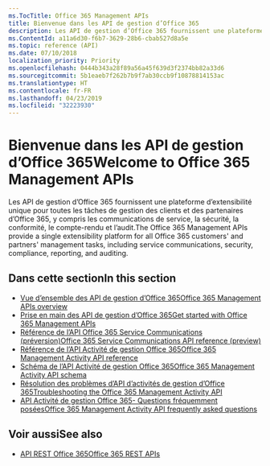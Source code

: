 ```yaml
---
ms.TocTitle: Office 365 Management APIs
title: Bienvenue dans les API de gestion d’Office 365
description: Les API de gestion d’Office 365 fournissent une plateforme d’extensibilité unique pour toutes les tâches de gestion des clients et des partenaires d’Office 365, y compris les communications de service, la sécurité, la conformité, le compte-rendu et l’audit.
ms.ContentId: a11a6d30-f6b7-3629-28b6-cbab527d8a5e
ms.topic: reference (API)
ms.date: 07/10/2018
localization_priority: Priority
ms.openlocfilehash: 0444b343a28f89a56a45f639d3f2374bb82a33d6
ms.sourcegitcommit: 5b1eaeb7f262b7b9f7ab30ccb9f10878814153ac
ms.translationtype: HT
ms.contentlocale: fr-FR
ms.lasthandoff: 04/23/2019
ms.locfileid: "32223930"
---
```

# <a name="welcome-to-office-365-management-apis"></a><span data-ttu-id="3698a-103">Bienvenue dans les API de gestion d’Office 365</span><span class="sxs-lookup"><span data-stu-id="3698a-103">Welcome to Office 365 Management APIs</span></span>

<span data-ttu-id="3698a-104">Les API de gestion d’Office 365 fournissent une plateforme d’extensibilité unique pour toutes les tâches de gestion des clients et des partenaires d’Office 365, y compris les communications de service, la sécurité, la conformité, le compte-rendu et l’audit.</span><span class="sxs-lookup"><span data-stu-id="3698a-104">The Office 365 Management APIs provide a single extensibility platform for all Office 365 customers' and partners' management tasks, including service communications, security, compliance, reporting, and auditing.</span></span>

## <a name="in-this-section"></a><span data-ttu-id="3698a-105">Dans cette section</span><span class="sxs-lookup"><span data-stu-id="3698a-105">In this section</span></span>

- [<span data-ttu-id="3698a-106">Vue d’ensemble des API de gestion d’Office 365</span><span class="sxs-lookup"><span data-stu-id="3698a-106">Office 365 Management APIs overview</span></span>](office-365-management-apis-overview.md)
- [<span data-ttu-id="3698a-107">Prise en main des API de gestion d’Office 365</span><span class="sxs-lookup"><span data-stu-id="3698a-107">Get started with Office 365 Management APIs</span></span>](get-started-with-office-365-management-apis.md)
- [<span data-ttu-id="3698a-108">Référence de l’API Office 365 Service Communications (préversion)</span><span class="sxs-lookup"><span data-stu-id="3698a-108">Office 365 Service Communications API reference (preview)</span></span>](office-365-service-communications-api-reference.md)
- [<span data-ttu-id="3698a-109">Référence de l’API Activité de gestion Office 365</span><span class="sxs-lookup"><span data-stu-id="3698a-109">Office 365 Management Activity API reference</span></span>](office-365-management-activity-api-reference.md)
- [<span data-ttu-id="3698a-110">Schéma de l’API Activité de gestion Office 365</span><span class="sxs-lookup"><span data-stu-id="3698a-110">Office 365 Management Activity API schema</span></span>](office-365-management-activity-api-schema.md)
- [<span data-ttu-id="3698a-111">Résolution des problèmes d’API d’activités de gestion d’Office 365</span><span class="sxs-lookup"><span data-stu-id="3698a-111">Troubleshooting the Office 365 Management Activity API</span></span>](troubleshooting-the-office-365-management-activity-api.md)
- [<span data-ttu-id="3698a-112">API Activité de gestion Office 365- Questions fréquemment posées</span><span class="sxs-lookup"><span data-stu-id="3698a-112">Office 365 Management Activity API frequently asked questions</span></span>](office-365-management-activity-api-faq.md)

## <a name="see-also"></a><span data-ttu-id="3698a-113">Voir aussi</span><span class="sxs-lookup"><span data-stu-id="3698a-113">See also</span></span>

- [<span data-ttu-id="3698a-114">API REST Office 365</span><span class="sxs-lookup"><span data-stu-id="3698a-114">Office 365 REST APIs</span></span>](https://docs.microsoft.com/fr-FR/previous-versions/office/office-365-api/how-to/platform-development-overview)
